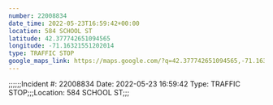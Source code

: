 ```yaml
---
number: 22008834
date_time: 2022-05-23T16:59:42+00:00
location: 584 SCHOOL ST
latitude: 42.377742651094565
longitude: -71.16321551202014
type: TRAFFIC STOP
google_maps_link: https://maps.google.com/?q=42.377742651094565,-71.16321551202014
---
```


;;;;;;Incident #: 22008834  Date: 2022-05-23 16:59:42   Type: TRAFFIC STOP;;;Location: 584 SCHOOL ST;;;
